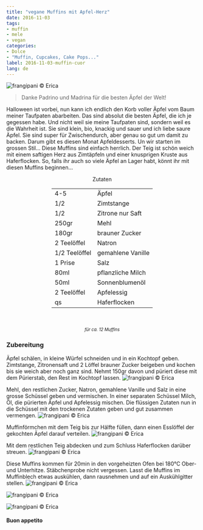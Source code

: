```yaml
---
title: "vegane Muffins mit Apfel-Herz"
date: 2016-11-03
tags:
- muffin
- mele
- vegan
categories:
- Dolce
- "Muffin, Cupcakes, Cake Pops..."
label: 2016-11-03-muffin-cuor
lang: de
---
```

![](../2016-11-03-muffin-cuor-di-mela/header.jpg "frangipani © Erica")

> Danke Padrino und Madrina für die besten Äpfel der Welt!

Halloween ist vorbei, nun kann ich endlich den Korb voller Äpfel vom Baum meiner Taufpaten abarbeiten. Das sind absolut die besten Äpfel, die ich je gegessen habe. Und nicht weil sie meine Taufpaten sind, sondern weil es die Wahrheit ist. Sie sind klein, bio, knackig und sauer und ich liebe saure Äpfel. Sie sind super für Zwischendurch, aber genau so gut um damit zu backen. Darum gibt es diesen Monat Apfeldesserts. Un wir starten im grossen Stil... Diese Muffins sind einfach herrlich. Der Teig ist schön weich mit einem saftigen Herz aus Zimtäpfeln und einer knusprigen Kruste aus Haferflocken. So, falls ihr auch so viele Äpfel an Lager habt, könnt ihr mit diesen Muffins beginnen...

<div id="wrapper" style="text-align: center">
  <div id="yourdiv" style="display: inline-block;">
  <div class="ingredients">
    <div class="ingredients-title">Zutaten</div>
    <table>
      <tbody>
        </tr>
        <tr>
          <td>4-5</td>
          <td>Äpfel</td>
        </tr>
        <tr>
          <td>1/2</td>
          <td>Zimtstange</td>
        </tr>
        <tr>
          <td>1/2</td>
          <td>Zitrone nur Saft</td>
        </tr>
        <tr>
          <td>250gr</td>
          <td>Mehl</td>
        </tr>
        <tr>
          <td>180gr</td>
          <td>brauner Zucker</td>
        </tr>
        <tr>
          <td>2 Teelöffel</td>
          <td>Natron</td>
        </tr>
        <tr>
          <td>1/2 Teelöffel</td>
          <td>gemahlene Vanille</td>
        </tr>
        <tr>
          <td>1 Prise</td>
          <td>Salz</td>
        </tr>
        <tr>
          <td>80ml</td>
          <td>pflanzliche Milch</td> 
        </tr>
        <tr>
          <td>50ml</td>
          <td>Sonnenblumenöl</td>
        </tr>
        <tr>
          <td>2 Teelöffel</td>
          <td>Apfelessig</td>
        </tr>
        <tr>
          <td>qs</td>
          <td>Haferflocken</td>   
        </tr>
      </tbody>
    </table>
    <br></br>
    <i class="pull-right" style="font-size: 80%;">für ca. 12 Muffins</i>
  </div>
  </div>
</div>


<h3>
  <font color="grey">
    <i class="fa fa-cogs"></i>
  </font> Zubereitung
</h3>

Äpfel schälen, in kleine Würfel schneiden und in ein Kochtopf geben. Zimtstange, Zitronensaft und 2 Löffel brauner Zucker beigeben und kochen bis sie weich aber noch ganz sind. Nehmt 150gr davon und püriert diese mit dem Pürierstab, den Rest im Kochtopf lassen.
![](../2016-11-03-muffin-cuor-di-mela/melecotte.jpg "frangipani © Erica")

Mehl, den restlichen Zucker, Natron, gemahlene Vanille und Salz in eine grosse Schüssel geben und vermischen. In einer separaten Schüssel Milch, Öl, die pürierten Äpfel und Apfelessig mischen. Die flüssigen Zutaten nun in die Schüssel mit den trockenen Zutaten geben und gut zusammen vermengen.
![](../2016-11-03-muffin-cuor-di-mela/impasto.jpg "frangipani © Erica")

Muffinförmchen mit dem Teig bis zur Hälfte füllen, dann einen Esslöffel der gekochten Äpfel darauf verteilen.
![](../2016-11-03-muffin-cuor-di-mela/pirottini.jpg "frangipani © Erica")

Mit dem restlichen Teig abdecken und zum Schluss Haferflocken darüber streuen.
![](../2016-11-03-muffin-cuor-di-mela/teglia.jpg "frangipani © Erica")

Diese Muffins kommen für 20min in den vorgeheizten Ofen bei 180°C Ober- und Unterhitze. Stäbchenprobe nicht vergessen. Lasst die Muffins im Muffinblech etwas auskühlen, dann rausnehmen und auf ein Auskühlgitter stellen.
![](../2016-11-03-muffin-cuor-di-mela/risultato1.jpg "frangipani © Erica")

![](../2016-11-03-muffin-cuor-di-mela/risultato2.jpg "frangipani © Erica")

![](../2016-11-03-muffin-cuor-di-mela/risultato3.jpg "frangipani © Erica")


<h4>Buon appetito
  <font color="red">
    <i class="fa fa-smile-o"></i>
  </font>
</h4>
